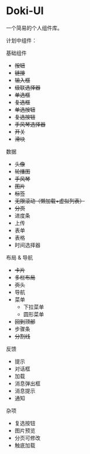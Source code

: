 # Doki-UI
 一个简易的个人组件库。

计划中组件：

基础组件

- ~~按钮~~
- ~~链接~~
- ~~输入框~~
- ~~级联选择器~~
- ~~单选框~~
- ~~复选框~~
- ~~单选按钮~~
- ~~复选按钮~~
- ~~手风琴选择器~~
- ~~开关~~
- ~~滑块~~


数据

- ~~头像~~
- ~~轮播图~~
- ~~手风琴~~
- ~~图片~~
- ~~标签~~
- ~~无限滚动（懒加载+虚拟列表）~~
- ~~分页~~
- 进度条
- 上传
- 表单
- 表格
- 时间选择器


布局 & 导航

- ~~卡片~~
- ~~多栏布局~~
- ~~页头~~
- 导航
- 菜单
  - 下拉菜单
  - 圆形菜单
- ~~回到顶部~~
- 步骤条
- ~~分割线~~

反馈

- 提示
- 对话框
- 加载
- 消息弹出框
- 消息提示
- 通知

杂项

- 复选按钮
- 图片预览
- 分页可修改
- 触底加载

